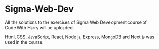 # Sigma-Web-Dev
All the solutions to the exercises of Sigma Web Development course of Code With Harry will be uploaded. 


Html, CSS, JavaScript, React, Node js, Express, MongoDB and Next js was used in the course.
